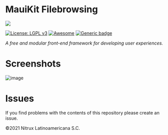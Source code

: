 # MauiKit Filebrowsing
![](https://mauikit.org/wp-content/uploads/2018/12/maui_project_logo.png)

[![License: LGPL v3](https://img.shields.io/badge/License-LGPL%20v3-blue.svg)](https://www.gnu.org/licenses/lgpl-3.0) [![Awesome](https://awesome.re/badge.svg)](https://awesome.re) [![Generic badge](https://img.shields.io/badge/OS-Linux-blue.svg)](https://shields.io/)

_A free and modular front-end framework for developing user experiences._

# Screenshots

![image](https://user-images.githubusercontent.com/3053525/141736660-da296044-d48c-4bf8-8fa9-f633af84855d.png)

# Issues
If you find problems with the contents of this repository please create an issue.

©2021 Nitrux Latinoamericana S.C.
